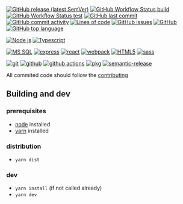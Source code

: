 [![GitHub release (latest SemVer)](https://img.shields.io/github/v/release/therwe/hana?&style=for-the-badge)](https://github.com/TheRWe/hana/releases)
[![GitHub Workflow Status build](https://img.shields.io/github/workflow/status/therwe/hana/Release?&style=for-the-badge)](https://github.com/TheRWe/hana/releases)
[![GitHub Workflow Status test](https://img.shields.io/github/workflow/status/therwe/hana/Tests?label=tests&style=for-the-badge)](https://github.com/TheRWe/hana/actions?query=workflow%3ATests)
[![GitHub last commit](https://img.shields.io/github/last-commit/therwe/hana?&style=for-the-badge)](https://github.com/TheRWe/hana/commits/master)
[![GitHub commit activity](https://img.shields.io/github/commit-activity/m/therwe/hana?&style=for-the-badge)](https://github.com/TheRWe/hana/graphs/commit-activity)
[![Lines of code](https://img.shields.io/tokei/lines/github/therwe/hana?&style=for-the-badge)](https://github.com/TheRWe/hana/pulse)
[![GitHub issues](https://img.shields.io/github/issues/therwe/hana?&style=for-the-badge)](https://github.com/TheRWe/hana/issues)
[![GitHub](https://img.shields.io/github/license/therwe/hana?&style=for-the-badge)](https://github.com/TheRWe/hana/blob/master/license.md)
[![GitHub top language](https://img.shields.io/github/languages/top/therwe/hana?&style=for-the-badge)](https://github.com/TheRWe/hana)

[![Node js](https://img.shields.io/badge/node.js%20-%2343853D.svg?&style=for-the-badge&logo=node.js&logoColor=white)](https://nodejs.org/)
[![Typescript](https://img.shields.io/badge/typescript%20-%23007ACC.svg?&style=for-the-badge&logo=typescript&logoColor=white)](https://www.typescriptlang.org/)

[![MS SQL](https://img.shields.io/badge/-MS%20SQL-%23CC2927.svg?&style=for-the-badge&logo=Microsoft-SQL-Server&logoColor=white)](https://www.microsoft.com/cs-cz/sql-server/)
[![express](https://img.shields.io/badge/express.js%20-%23404d59.svg?&style=for-the-badge)](https://expressjs.com/)
[![react](https://img.shields.io/badge/react%20-%2320232a.svg?&style=for-the-badge&logo=react&logoColor=%2361DAFB)](https://reactjs.org/)
[![webpack](https://img.shields.io/badge/webpack%20-%238DD6F9.svg?&style=for-the-badge&logo=webpack&logoColor=black)](https://webpack.js.org/)
[![HTML5](https://img.shields.io/badge/html5%20-%23E34F26.svg?&style=for-the-badge&logo=html5&logoColor=white)](https://www.w3schools.com/html/)
[![sass](https://img.shields.io/badge/SASS%20-hotpink.svg?&style=for-the-badge&logo=SASS&logoColor=white)](https://sass-lang.com/)

[![git](https://img.shields.io/badge/git%20-%23F05033.svg?&style=for-the-badge&logo=git&logoColor=white)](https://git-scm.com/)
[![github](https://img.shields.io/badge/github%20-%23121011.svg?&style=for-the-badge&logo=github&logoColor=white)](https://github.com/)
[![github actions](https://img.shields.io/badge/GH%20Actions-%23161616.svg?&style=for-the-badge&logo=github&logoColor=white)](https://github.com/actions)
[![pkg](https://img.shields.io/badge/-%20%20%F0%9F%93%A6PKG-%23777777?&style=for-the-badge&logoColor=white)](https://github.com/vercel/pkg)
[![semantic-release](https://img.shields.io/badge/%20%20%F0%9F%93%A6%F0%9F%9A%80-semantic--release-e10079.svg?&style=for-the-badge&logoColor=white)](https://github.com/semantic-release/semantic-release)



All commited code should follow the [contributing](./contributing.md)

## Building and dev

### prerequisites
   - [node](https://nodejs.org/) installed
   - [yarn](https://yarnpkg.com/) installed

### distribution
   - ```yarn dist```

### dev
   - ```yarn install``` (if not called already)
   - ```yarn dev```

